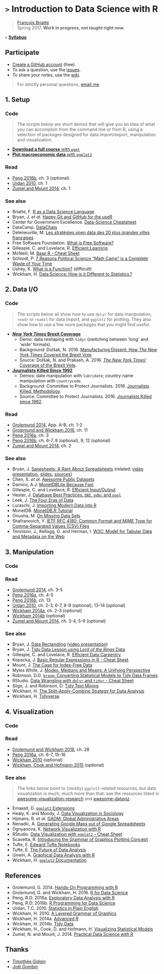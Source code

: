 # `>` Introduction to Data Science with R

> [François Briatte](http://f.briatte.org/)  
> Spring 2017. __Work in progress, not taught right now.__

`>` __[Syllabus](https://frama.link/dsr16sy)__

## Participate

* [Create a GitHub account](https://github.com/join) (free).
* To ask a question, use the [issues](https://github.com/briatte/dsr/issues).
* To share your notes, use the [wiki](https://github.com/briatte/dsr/wiki).

> For strictly personal questions, [email me](mailto:francois.briatte@sciencespo.fr).

## 1. Setup

### Code

> The scripts below are short demos that will give you an idea of what you can accomplish from the command line or from R, using a selection of packages designed for data import/export, manipulation and visualization.

- [__Download a full course__ with `wget`](https://github.com/briatte/dsr/blob/master/s1/wget.sh)
- [__Plot macroeconomic data__ with `ggplot2`](https://github.com/briatte/dsr/blob/master/s1/debt.r)

### Read

- [Peng 2016b][peng-2016b], ch. 3 (optional)
- [Urdan 2010][urdan-2010], ch. 1
- [Zumel and Mount 2014][zumel-mount-2014], ch. 1

### See also

-   Briatte, F. [R as a Data Science Language](http://f.briatte.org/r/r-as-a-data-science-language)
-   Bryan, J. _et al._ [Happy Git and GitHub for the useR](http://happygitwithr.com/)
-   Center for Government Excellence. [Data-Science Cheatsheet](https://github.com/govex/Data-Science)
-   DataCamp. [DataChats](https://www.youtube.com/playlist?list=PLjgj6kdf_snYAqMEWOlql_DVMPbh8dtP1)
-   Deleneuville, M. [Les stratégies open data des 20 plus grandes villes françaises](http://www.journaldunet.com/economie/services/1189782-les-strategies-open-data-des-20-plus-grandes-villes-francaises/)
-   Free Software Foundation. [What is Free Software?](https://www.gnu.org/philosophy/free-sw.html)
-   Gillespie, C. and Lovelace, R. [Efficient Learning](https://bookdown.org/csgillespie/efficientR/learning.html)
-   McNeill, M. [Base R - Cheat Sheet](https://www.rstudio.com/wp-content/uploads/2016/10/r-cheat-sheet-3.pdf)
-   Schrodt, P. [7 Reasons Political Science “Math Camp” is a Complete Waste of Your Time](https://asecondmouse.wordpress.com/2016/03/14/7-reasons-political-science-math-camp-is-a-complete-waste-of-your-time/)
-   Ushey, K. [What is a Function?](https://kevinushey.github.io/blog/2015/11/22/what-is-a-function/) (difficult)
-   Wickham, H. [Data Science: How is it Different to Statistics ?](http://bulletin.imstat.org/2014/09/data-science-how-is-it-different-to-statistics%E2%80%89/)

## 2. Data I/O

### Code

> The scripts below all show how to use `dplyr` for data manipulation, `readr` or `readxl` for data import, and `ggplot2` for plotting. They also show how to use a few more packages that you might find useful.

- __[_New York Times_ Brexit Coverage](https://github.com/briatte/dsr/blob/master/s2/nyt-brexit.r)__
  - Demo: data reshaping  with `tidyr` (switching between 'long' and 'wide' formats).
  - Background: Dolšak, N. 2016. [Manufacturing Dissent: How _The New York Times_ Covered the Brexit Vote](http://duckofminerva.com/2016/09/manufacturing-dissent-how-the-new-york-times-covered-the-brexit-vote.html).
  - Source: Dolšak, N. and Prakash, A. 2016. [_The New York Times_’ Coverage of the Brexit Vote](http://faculty.washington.edu/nives/replication_data.html).
- __[Journalists Killed Since 1992](https://github.com/briatte/dsr/blob/master/s2/cpj-journalists.r)__
  - Demos: date manipulation with `lubridate`; country name manipulation with `countrycode`.
  - Background: Committee to Protect Journalists. 2016. [Journalists Killed: Methodology](https://www.cpj.org/killed/methodology.php).
  - Source: Committee to Protect Journalists. 2016. [Journalists Killed since 1992](https://www.cpj.org/killed/).

### Read

- [Grolemund 2014][grolemund-2014], App. A-B, ch. 1-2
- [Grolemund and Wickham 2016][grolemund-wickham-2016], ch. 11
- [Peng 2016a][peng-2016a], ch. 3
- [Peng 2016b][peng-2016b], ch. 6-7, 8 (optional), 9, 12 (optional)
- [Zumel and Mount 2014][zumel-mount-2014], ch. 2

### See also

-   Bryan, J. [Sanesheets: A Rant About Spreadsheets](https://github.com/jennybc/sanesheets) (related: [video presentation](https://channel9.msdn.com/Events/useR-international-R-User-conference/useR2016/jailbreakr-Get-out-of-Excel-free), [slides](https://speakerdeck.com/jennybc/spreadsheets), [sources](https://github.com/jennybc/2016-06_spreadsheets))
-   Chen, X. _et al._ [Awesome Public Datasets](https://github.com/caesar0301/awesome-public-datasets)
-   Damico, A.J. [MonetDBLite Because Fast](http://www.asdfree.com/2016/06/monetdblite-because-fast.html)
-   Gillespie, C. and Lovelace, R. [Efficient Input/Output](https://bookdown.org/csgillespie/efficientR/input-output.html)
-   Hester, J. [Database Best Practices. `DBI`, `odbc` and `pool`](https://github.com/jimhester/presentations/blob/master/2016_12_15-CRUG-Database_Best_Practices/CRUG-2016_12_14.Rmd)
-   Leek, J. [The Four Eras of Data](http://simplystatistics.org/2016/12/16/the-four-eras-of-data/)
-   Luraschi, J. [Importing Modern Data into R](https://channel9.msdn.com/Events/useR-international-R-User-conference/useR2016/Importing-modern-data-into-R)
-   MonetDB. [MonetDB.R Tutorial](https://www.monetdb.org/Documentation/UserGuide/MonetDB-R)
-   Onuoha, M. [On Missing Data Sets](https://github.com/MimiOnuoha/missing-datasets)
-   Shafranovich, Y. [IETF RFC 4180: Common Format and MIME Type for Comma-Separated Values (CSV) Files](https://tools.ietf.org/html/rfc4180)
-   Tennison, J., Kellogg, G. and Herman, I. [W3C: Model for Tabular Data and Metadata on the Web](https://www.w3.org/TR/tabular-data-model/)

## 3. Manipulation

### Code

### Read

- [Grolemund 2014][grolemund-2014], ch. 3-5
- [Peng 2016a][peng-2016a], ch. 4-5
- [Peng 2016b][peng-2016b], ch. 13
- [Urdan 2010][urdan-2010], ch. 2-3, 6-7, 8-9 (optional), 13-14 (optional)
- [Wickham 2014a][wickham-2014a], ch. 2-3 (optional)
- [Wickham 2014b][wickham-2014b] (optional)
- [Zumel and Mount 2014][zumel-mount-2014], ch. 3-4, 5-9 (optional)

### See also

-   Bryan, J. [Data Rectangling](https://speakerdeck.com/jennybc/data-rectangling) ([video presentation](https://youtu.be/4MfUCX_KpdE))
-   Bryan, J. [Tidy Data Lesson using _Lord of the Rings_ Data](https://github.com/jennybc/lotr-tidy)
-   Gillespie, C. and Lovelace, R. [Efficient Data Carpentry](https://bookdown.org/csgillespie/efficientR/data-carpentry.html)
-   Kopacka, J. [Basic Regular Expressions in R - Cheat Sheet](https://www.rstudio.com/wp-content/uploads/2016/09/RegExCheatsheet.pdf)
-   Mount, J. [The Case for Index-Free Data](http://www.win-vector.com/blog/2016/12/the-case-for-index-free-data-manipulation/)
-   Myles White, J. [Modes, Medians and Means: A Unifying Perspective](http://www.johnmyleswhite.com/notebook/2013/03/22/modes-medians-and-means-an-unifying-perspective/)
-   Robinson, D.G. [`broom`: Converting Statistical Models to Tidy Data Frames](https://channel9.msdn.com/Events/useR-international-R-User-conference/useR2016/broom-Converting-statistical-models-to-tidy-data-frames)
-   RStudio. [Data Wrangling with `dplyr` and `tidyr` - Cheat Sheet](https://www.rstudio.com/wp-content/uploads/2015/02/data-wrangling-cheatsheet.pdf)
-   Silge, J. and Robinson, D. [Tidy Text Mining](http://tidytextmining.com/)
-   Wickham, H. [The Split-Apply-Combine Strategy for Data Analysis](http://vita.had.co.nz/papers/plyr.html)
-   Wickham, H. [Tidyverse](http://tidyverse.org/)

## 4. Visualization

### Code

### Read

- [Grolemund and Wickham 2016][grolemund-wickham-2016], ch. 28
- [Peng 2016a][peng-2016a], ch. 6-7, 15-16
- [Wickham 2010][wickham-2010] (optional)
- [Wickham, Cook and Hofmann 2015][wickham-cook-hofmann-2015] (optional)

### See also

> The links below point to (mostly) `ggplot2`-related resources, but data visualization is much, much more than that: see the resources listed in [awesome-visualization-research](https://github.com/mathisonian/awesome-visualization-research) and [awesome-dataviz](https://github.com/fasouto/awesome-dataviz).

-   Emaasit, D. [`ggplot2` Extensions](http://www.ggplot2-exts.org/gallery/)
-   Healy, K. and Moody, J. [Data Visualization in Sociology](https://kieranhealy.org/files/papers/data-visualization.pdf)
-   Hijmans, R. _et al._ [GADM: Global Administrative Areas](http://gadm.org/)
-   Nenadic, A. [Generating Google Maps out of Google Spreadsheets](https://www.software.ac.uk/generating-google-maps-out-google-spreadsheets)
-   Ognyanova, K. [Network Visualization with R](http://kateto.net/network-visualization)
-   RStudio. [Data Visualization with `ggplot2` - Cheat Sheet](https://www.rstudio.com/wp-content/uploads/2016/11/ggplot2-cheatsheet-2.1.pdf)
-   Scavetta, R. [Introducing the Grammar of Graphics Plotting Concept](http://www.science-craft.com/2014/07/08/introducing-the-grammar-of-graphics-plotting-concept/)
-   Tufte, E. [Edward Tufte Notebooks](https://www.edwardtufte.com/tufte/)
-   Tufte, E. [The Future of Data Analysis](https://youtu.be/rHUDJ8RyseQ)
-   Unwin, A. [Graphical Data Analysis with R](http://www.gradaanwr.net/)
-   Wickham, H. [`ggplot2` Documentation](http://docs.ggplot2.org/current/)

## References

- Grolemund, G. 2014. [Hands-On Programming with R][grolemund-2014]
- Grolemund, G. and Wickham, H. 2016. [R for Data Science][grolemund-wickham-2016]
- Peng, R.D. 2016a. [Exploratory Data Analysis with R][peng-2016a]
- Peng, R.D. 2016b. [R Programming for Data Science][peng-2016b]
- Urdan, T.C. 2010. [Statistics in Plain English][urdan-2010]
- Wickham, H. 2010. [A Layered Grammar of Graphics][wickham-2010]
- Wickham, H. 2014a. [Advanced R][wickham-2014a]
- Wickham, H. 2014b. [Tidy Data][wickham-2014b]
- Wickham, H., Cook, D. and Hofmann, H. [Visualizing Statistical Models][wickham-cook-hofmann-2015]
- Zumel, N. and Mount, J. 2014. [Practical Data Science with R][zumel-mount-2014]

## Thanks

- [Timothée Gidoin](https://github.com/Gidoin)
- [Joël Gombin](https://github.com/joelgombin)

[grolemund-2014]: http://shop.oreilly.com/product/0636920028574.do "'Hands-On Programming with R'"
[grolemund-wickham-2016]: http://r4ds.had.co.nz/ "'R for Data Science'"
[peng-2016a]: https://leanpub.com/exdata "'Exploratory Data Analysis with R'"
[peng-2016b]: https://leanpub.com/rprogramming "'R Programming for Data Science'"
[urdan-2010]: http://www.routledge.com/books/details/9780415872911/ "'Statistics in Plain English'"
[wickham-2010]: http://vita.had.co.nz/papers/layered-grammar.html "'A Layered Grammar of Graphics'"
[wickham-2014a]: http://adv-r.had.co.nz/ "'Advanced R'"
[wickham-2014b]: http://vita.had.co.nz/papers/tidy-data.html "'Tidy Data'"
[wickham-cook-hofmann-2015]: http://vita.had.co.nz/papers/model-vis.html "'Visualizing Statistical Models'"
[zumel-mount-2014]: http://www.win-vector.com/blog/2013/06/what-is-practical-data-science-with-r/ "'Practical Data Science with R'"
